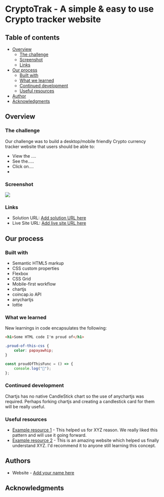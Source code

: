 # CryptoTrak - A simple & easy to use Crypto tracker website

## Table of contents

-   [Overview](#overview)
    -   [The challenge](#the-challenge)
    -   [Screenshot](#screenshot)
    -   [Links](#links)
-   [Our process](#our-process)
    -   [Built with](#built-with)
    -   [What we learned](#what-we-learned)
    -   [Continued development](#continued-development)
    -   [Useful resources](#useful-resources)
-   [Author](#author)
-   [Acknowledgments](#acknowledgments)

## Overview

### The challenge

Our challenge was to build a desktop/mobile friendly Crypto currency tracker website that users should be able to:

-   View the ....
-   See the.....
-   Click on....
-

### Screenshot

![](./screenshot.jpg)

### Links

-   Solution URL: [Add solution URL here](https://your-solution-url.com)
-   Live Site URL: [Add live site URL here](https://your-live-site-url.com)

## Our process

### Built with

-   Semantic HTML5 markup
-   CSS custom properties
-   Flexbox
-   CSS Grid
-   Mobile-first workflow
-   chartjs
-   coincap.io API
-   anychartjs
-   lottie

### What we learned

New learnings in code encapsulates the following:

```html
<h1>Some HTML code I'm proud of</h1>
```

```css
.proud-of-this-css {
    color: papayawhip;
}
```

```js
const proudOfThisFunc = () => {
    console.log("🎉");
};
```

### Continued development

Chartjs has no native CandleStick chart so the use of anychartjs was required. Perhaps forking chartjs and creating a candlestick card for them will be really useful.

### Useful resources

-   [Example resource 1](https://www.example.com) - This helped us for XYZ reason. We really liked this pattern and will use it going forward.
-   [Example resource 2](https://www.example.com) - This is an amazing website which helped us finally understand XYZ. I'd recommend it to anyone still learning this concept.

## Authors

-   Website - [Add your name here](https://www.your-site.com)

## Acknowledgments
